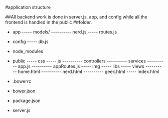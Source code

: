 #application structure

##All backend work is done in server.js, app, and config while all the frontend is handled in the public ##folder.

- app
    ----- models/
    ---------- nerd.js <!-- the nerd model to handle CRUD -->
----- routes.js


- config
    ----- db.js


- node_modules <!-- created by npm install -->


- public <!-- all frontend and angular stuff -->
----- css
----- js
---------- controllers <!-- angular controllers -->
---------- services <!-- angular services -->
---------- app.js <!-- angular application -->
---------- appRoutes.js <!-- angular routes -->
----- img
----- libs <!-- created by bower install -->
----- views
---------- home.html
---------- nerd.html
---------- geek.html
----- index.html


- .bowerrc <!-- tells bower where to put files (public/libs) -->
- bower.json <!-- tells bower which files we need -->
- package.json <!-- tells npm which packages we need -->
- server.js <!-- set up our node application -->
